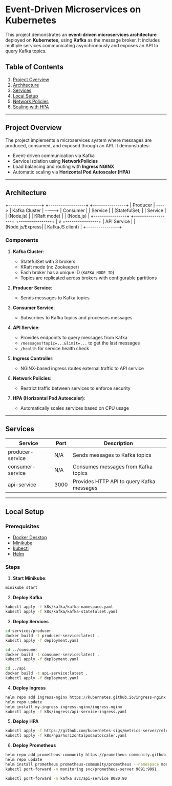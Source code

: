 # Event-Driven Microservices on Kubernetes

This project demonstrates an **event-driven microservices architecture** deployed on **Kubernetes**, using **Kafka** as the message broker. It includes multiple services communicating asynchronously and exposes an API to query Kafka topics.

## Table of Contents

1. [Project Overview](#project-overview)  
2. [Architecture](#architecture)  
3. [Services](#services)  
4. [Local Setup](#local-setup)  
5. [Network Policies](#network-policies)  
6. [Scaling with HPA](#scaling-with-hpa)  

---

## Project Overview

The project implements a microservices system where messages are produced, consumed, and exposed through an API. It demonstrates:

- Event-driven communication via Kafka  
- Service isolation using **NetworkPolicies**  
- Load balancing and routing with **Ingress NGINX**  
- Automatic scaling via **Horizontal Pod Autoscaler (HPA)**  

---

## Architecture

+----------------+ +------------------+ +----------------+
| Producer | ----> | Kafka Cluster | ----> | Consumer |
| Service | | (StatefulSet, | | Service |
| (Node.js) | | KRaft mode) | | (Node.js) |
+----------------+ +------------------+ +----------------+
|
v
+----------------+
| API Service |
| (Node.js/Express|
| KafkaJS client) |
+----------------+


### Components

1. **Kafka Cluster**:  
   - StatefulSet with 3 brokers  
   - KRaft mode (no Zookeeper)  
   - Each broker has a unique ID (`KAFKA_NODE_ID`)  
   - Topics are replicated across brokers with configurable partitions  

2. **Producer Service**:  
   - Sends messages to Kafka topics  

3. **Consumer Service**:  
   - Subscribes to Kafka topics and processes messages  

4. **API Service**:  
   - Provides endpoints to query messages from Kafka  
   - `/messages?topic=...&limit=...` to get the last messages  
   - `/health` for service health check  

5. **Ingress Controller**:  
   - NGINX-based ingress routes external traffic to API service  

6. **Network Policies**:  
   - Restrict traffic between services to enforce security  

7. **HPA (Horizontal Pod Autoscaler)**:  
   - Automatically scales services based on CPU usage  

---

## Services

| Service         | Port | Description                               |
|-----------------|------|-------------------------------------------|
| producer-service | N/A  | Sends messages to Kafka topics             |
| consumer-service | N/A  | Consumes messages from Kafka topics       |
| api-service      | 3000 | Provides HTTP API to query Kafka messages |

---

## Local Setup

### Prerequisites

- [Docker Desktop](https://www.docker.com/products/docker-desktop)  
- [Minikube](https://minikube.sigs.k8s.io/docs/)  
- [kubectl](https://kubernetes.io/docs/tasks/tools/)  
- [Helm](https://helm.sh/docs/intro/install/)  

### Steps

1. **Start Minikube**:

```bash
minikube start
```

2. **Deploy Kafka**

```bash
kubectl apply -f k8s/kafka/kafka-namespace.yaml
kubectl apply -f k8s/kafka/kafka-statefulset.yaml
```

3. **Deploy Services**
 
```bash
cd services/producer
docker build -t producer-service:latest .
kubectl apply -f deployment.yaml

cd ../consumer
docker build -t consumer-service:latest .
kubectl apply -f deployment.yaml

cd ../api
docker build -t api-service:latest .
kubectl apply -f deployment.yaml
```

4. **Deploy Ingress**
   
```bash
helm repo add ingress-nginx https://kubernetes.github.io/ingress-nginx
helm repo update
helm install my-ingress ingress-nginx/ingress-nginx
kubectl apply -f k8s/ingress/api-service-ingress.yaml
```

5. **Deploy HPA**

```bash
kubectl apply -f https://github.com/kubernetes-sigs/metrics-server/releases/latest/download/components.yaml
kubectl apply -f k8s/hpa/horizontalpodautoscaler.yaml
```

6. **Deploy Prometheus**

```bash
helm repo add prometheus-community https://prometheus-community.github.io/helm-charts
helm repo update
helm install prometheus prometheus-community/prometheus --namespace monitoring
kubectl port-forward -n monitoring svc/prometheus-server 9091:9091

kubectl port-forward -n kafka svc/api-service 8080:80

```